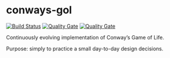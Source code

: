 # conways-gol

[![Build Status](https://travis-ci.com/liutaurasvilda/conways-gol.svg?branch=master)](https://travis-ci.com/liutaurasvilda/conways-gol)
[![Quality Gate](https://sonarcloud.io/api/project_badges/measure?project=io.github.liutaurasvilda%3Aconways-gol&metric=alert_status)](https://sonarcloud.io/dashboard?id=io.github.liutaurasvilda%3Aconways-gol)
[![Quality Gate](https://sonarcloud.io/api/project_badges/measure?project=io.github.liutaurasvilda%3Aconways-gol&metric=coverage)](https://sonarcloud.io/dashboard?id=io.github.liutaurasvilda%3Aconways-gol)

Continuously evolving implementation of Conway’s Game of Life. 

Purpose: simply to practice a small day-to-day design decisions.
